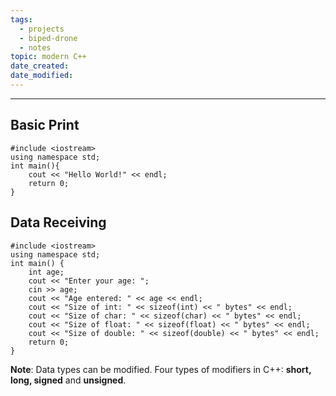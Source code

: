 ```yaml
---
tags:
  - projects
  - biped-drone
  - notes
topic: modern C++
date_created: 
date_modified: 
---
```


___
## Basic Print
~~~
#include <iostream>
using namespace std;
int main(){
	cout << "Hello World!" << endl;
	return 0;
}
~~~
## Data Receiving
~~~
#include <iostream>
using namespace std;
int main() {
	int age;
	cout << "Enter your age: ";
	cin >> age;
	cout << "Age entered: " << age << endl;
	cout << "Size of int: " << sizeof(int) << " bytes" << endl;
	cout << "Size of char: " << sizeof(char) << " bytes" << endl;
	cout << "Size of float: " << sizeof(float) << " bytes" << endl;
	cout << "Size of double: " << sizeof(double) << " bytes" << endl;
	return 0;
}
~~~
**Note**: Data types can be modified. Four types of modifiers in C++: **short, long, signed** and **unsigned**. 